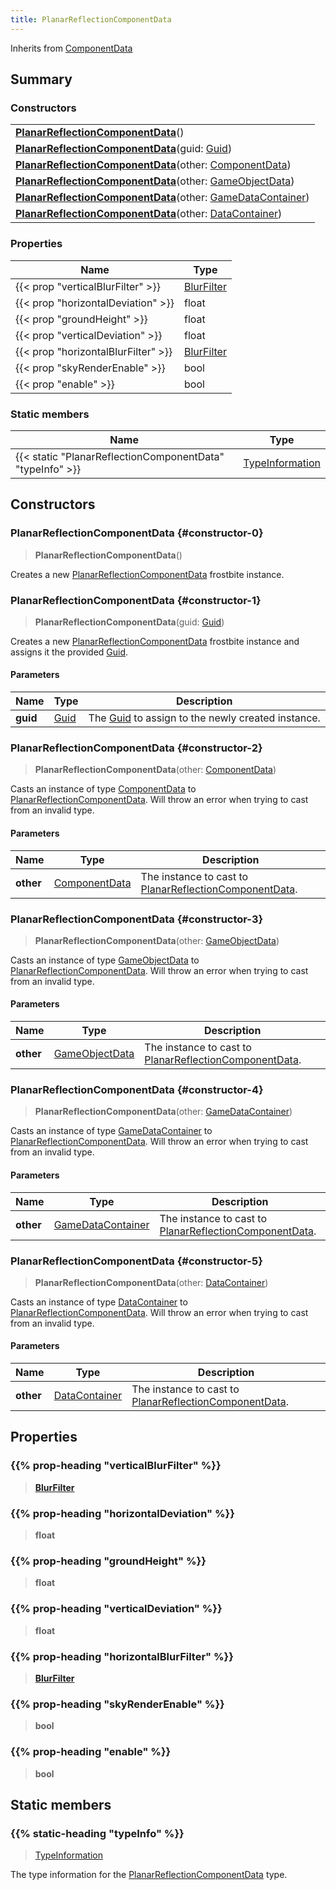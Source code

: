 ```yaml
---
title: PlanarReflectionComponentData
---
```


Inherits from 
[ComponentData](/vext/ref/fb/componentdata)

## Summary
### Constructors
| |
| ----------- |
| **[PlanarReflectionComponentData](#constructor-0)**() |
| **[PlanarReflectionComponentData](#constructor-1)**(guid: [Guid](/vext/ref/shared/class/guid)) |
| **[PlanarReflectionComponentData](#constructor-2)**(other: [ComponentData](/vext/ref/fb/componentdata)) |
| **[PlanarReflectionComponentData](#constructor-3)**(other: [GameObjectData](/vext/ref/fb/gameobjectdata)) |
| **[PlanarReflectionComponentData](#constructor-4)**(other: [GameDataContainer](/vext/ref/fb/gamedatacontainer)) |
| **[PlanarReflectionComponentData](#constructor-5)**(other: [DataContainer](/vext/ref/shared/class/datacontainer)) |

### Properties
| Name | Type |
| ---- | ---- |
| {{< prop "verticalBlurFilter" >}} | [BlurFilter](/vext/ref/fb/blurfilter) |
| {{< prop "horizontalDeviation" >}} | float |
| {{< prop "groundHeight" >}} | float |
| {{< prop "verticalDeviation" >}} | float |
| {{< prop "horizontalBlurFilter" >}} | [BlurFilter](/vext/ref/fb/blurfilter) |
| {{< prop "skyRenderEnable" >}} | bool |
| {{< prop "enable" >}} | bool |

### Static members
| Name | Type |
| ---- | ---- |
| {{< static "PlanarReflectionComponentData" "typeInfo" >}} | [TypeInformation](/vext/ref/shared/class/typeinformation) |

## Constructors
### PlanarReflectionComponentData {#constructor-0}
> **PlanarReflectionComponentData**()

Creates a new [PlanarReflectionComponentData](/vext/ref/fb/planarreflectioncomponentdata) frostbite instance.

### PlanarReflectionComponentData {#constructor-1}
> **PlanarReflectionComponentData**(guid: [Guid](/vext/ref/shared/class/guid))

Creates a new [PlanarReflectionComponentData](/vext/ref/fb/planarreflectioncomponentdata) frostbite instance and assigns it the provided [Guid](/vext/ref/shared/class/guid).

#### Parameters
| Name | Type | Description |
| ---- | ---- | ----------- |
| **guid** | [Guid](/vext/ref/shared/class/guid) | The [Guid](/vext/ref/shared/class/guid) to assign to the newly created instance. |

### PlanarReflectionComponentData {#constructor-2}
> **PlanarReflectionComponentData**(other: [ComponentData](/vext/ref/fb/componentdata))

Casts an instance of type [ComponentData](/vext/ref/fb/componentdata) to [PlanarReflectionComponentData](/vext/ref/fb/planarreflectioncomponentdata). Will throw an error when trying to cast from an invalid type.

#### Parameters
| Name | Type | Description |
| ---- | ---- | ----------- |
| **other** | [ComponentData](/vext/ref/fb/componentdata) | The instance to cast to [PlanarReflectionComponentData](/vext/ref/fb/planarreflectioncomponentdata). |

### PlanarReflectionComponentData {#constructor-3}
> **PlanarReflectionComponentData**(other: [GameObjectData](/vext/ref/fb/gameobjectdata))

Casts an instance of type [GameObjectData](/vext/ref/fb/gameobjectdata) to [PlanarReflectionComponentData](/vext/ref/fb/planarreflectioncomponentdata). Will throw an error when trying to cast from an invalid type.

#### Parameters
| Name | Type | Description |
| ---- | ---- | ----------- |
| **other** | [GameObjectData](/vext/ref/fb/gameobjectdata) | The instance to cast to [PlanarReflectionComponentData](/vext/ref/fb/planarreflectioncomponentdata). |

### PlanarReflectionComponentData {#constructor-4}
> **PlanarReflectionComponentData**(other: [GameDataContainer](/vext/ref/fb/gamedatacontainer))

Casts an instance of type [GameDataContainer](/vext/ref/fb/gamedatacontainer) to [PlanarReflectionComponentData](/vext/ref/fb/planarreflectioncomponentdata). Will throw an error when trying to cast from an invalid type.

#### Parameters
| Name | Type | Description |
| ---- | ---- | ----------- |
| **other** | [GameDataContainer](/vext/ref/fb/gamedatacontainer) | The instance to cast to [PlanarReflectionComponentData](/vext/ref/fb/planarreflectioncomponentdata). |

### PlanarReflectionComponentData {#constructor-5}
> **PlanarReflectionComponentData**(other: [DataContainer](/vext/ref/shared/class/datacontainer))

Casts an instance of type [DataContainer](/vext/ref/shared/class/datacontainer) to [PlanarReflectionComponentData](/vext/ref/fb/planarreflectioncomponentdata). Will throw an error when trying to cast from an invalid type.

#### Parameters
| Name | Type | Description |
| ---- | ---- | ----------- |
| **other** | [DataContainer](/vext/ref/shared/class/datacontainer) | The instance to cast to [PlanarReflectionComponentData](/vext/ref/fb/planarreflectioncomponentdata). |

## Properties
### {{% prop-heading "verticalBlurFilter" %}}
> **[BlurFilter](/vext/ref/fb/blurfilter)**

### {{% prop-heading "horizontalDeviation" %}}
> **float**

### {{% prop-heading "groundHeight" %}}
> **float**

### {{% prop-heading "verticalDeviation" %}}
> **float**

### {{% prop-heading "horizontalBlurFilter" %}}
> **[BlurFilter](/vext/ref/fb/blurfilter)**

### {{% prop-heading "skyRenderEnable" %}}
> **bool**

### {{% prop-heading "enable" %}}
> **bool**

## Static members
### {{% static-heading "typeInfo" %}}
> [TypeInformation](/vext/ref/shared/class/typeinformation)

The type information for the [PlanarReflectionComponentData](/vext/ref/fb/planarreflectioncomponentdata) type.

